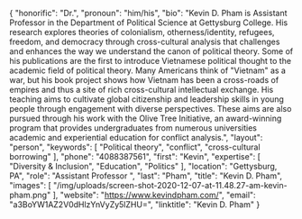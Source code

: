{
  "honorific": "Dr.",
  "pronoun": "him/his",
  "bio": "Kevin D. Pham is Assistant Professor in the Department of Political Science at Gettysburg College. His research explores theories of colonialism, otherness/identity, refugees, freedom, and democracy through cross-cultural analysis that challenges and enhances the way we understand the canon of political theory. Some of his publications are the first to introduce Vietnamese political thought to the academic field of political theory. Many Americans think of \"Vietnam\" as a war, but his book project shows how Vietnam has been a cross-roads of empires and thus a site of rich cross-cultural intellectual exchange. His teaching aims to cultivate global citizenship and leadership skills in young people through engagement with diverse perspectives. These aims are also pursued through his work with the Olive Tree Initiative, an award-winning program that provides undergraduates from numerous universities academic and experiential education for conflict analysis.",
  "layout": "person",
  "keywords": [
    "Political theory",
    "conflict",
    "cross-cultural borrowing"
  ],
  "phone": "4088387561",
  "first": "Kevin",
  "expertise": [
    "Diversity & Inclusion",
    "Education",
    "Politics"
  ],
  "location": "Gettysburg, PA",
  "role": "Assistant Professor ",
  "last": "Pham",
  "title": "Kevin D. Pham",
  "images": [
    "/img/uploads/screen-shot-2020-12-07-at-11.48.27-am-kevin-pham.png"
  ],
  "website": "https://www.kevindpham.com/",
  "email": "a3BoYW1AZ2V0dHlzYnVyZy5lZHU=",
  "linktitle": "Kevin D. Pham"
}